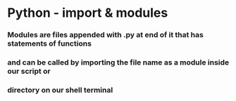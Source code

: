 # Python - import & modules
### Modules are files appended with .py at end of it that has statements of functions
### and can be called by importing the file name as a module inside our script or 
### directory on our shell terminal
